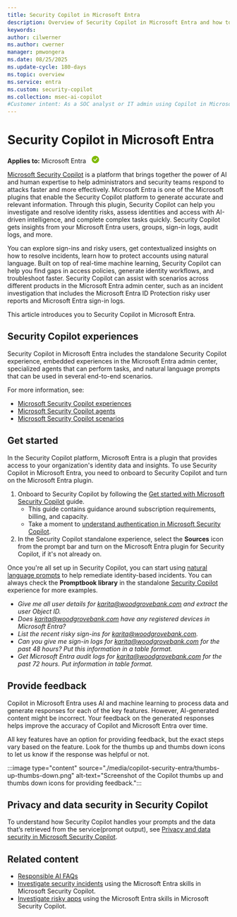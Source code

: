 ```yaml
---
title: Security Copilot in Microsoft Entra
description: Overview of Security Copilot in Microsoft Entra and how to get started with embedded experiences and agents.
keywords:
author: cilwerner
ms.author: cwerner
manager: pmwongera
ms.date: 08/25/2025
ms.update-cycle: 180-days
ms.topic: overview
ms.service: entra
ms.custom: security-copilot
ms.collection: msec-ai-copilot
#Customer intent: As a SOC analyst or IT admin using Copilot in Microsoft Entra, I want to get an understanding of the Microsoft Entra integrations, including agents and embedded experiences.
---
```


# Security Copilot in Microsoft Entra

**Applies to:** Microsoft Entra ![Green circle with a white check mark symbol.](../media/common/applies-to-yes.png)

[Microsoft Security Copilot](/security-copilot/microsoft-security-copilot) is a platform that brings together the power of AI and human expertise to help administrators and security teams respond to attacks faster and more effectively. Microsoft Entra is one of the Microsoft plugins that enable the Security Copilot platform to generate accurate and relevant information. Through this plugin, Security Copilot can help you investigate and resolve identity risks, assess identities and access with AI-driven intelligence, and complete complex tasks quickly. Security Copilot gets insights from your Microsoft Entra users, groups, sign-in logs, audit logs, and more. 

You can explore sign-ins and risky users, get contextualized insights on how to resolve incidents, learn how to protect accounts using natural language. Built on top of real-time machine learning, Security Copilot can help you find gaps in access policies, generate identity workflows, and troubleshoot faster. Security Copilot can assist with scenarios across different products in the Microsoft Entra admin center, such as an incident investigation that includes the Microsoft Entra ID Protection risky user reports and Microsoft Entra sign-in logs.

This article introduces you to Security Copilot in Microsoft Entra.

## Security Copilot experiences

Security Copilot in Microsoft Entra includes the standalone Security Copilot experience, embedded experiences in the Microsoft Entra admin center, specialized agents that can perform tasks, and natural language prompts that can be used in several end-to-end scenarios.

For more information, see:

- [Microsoft Security Copilot experiences](/security-copilot/experiences-security-copilot)
- [Microsoft Security Copilot agents](/security-copilot/agents-overview)
- [Microsoft Security Copilot scenarios](copilot-entra-security-scenarios.md)

## Get started

In the Security Copilot platform, Microsoft Entra is a plugin that provides access to your organization's identity data and insights. To use Security Copilot in Microsoft Entra, you need to onboard to Security Copilot and turn on the Microsoft Entra plugin. 

1. Onboard to Security Copilot by following the [Get started with Microsoft Security Copilot](/security-copilot/get-started-security-copilot) guide.
    - This guide contains guidance around subscription requirements, billing, and capacity.
    - Take a moment to [understand authentication in Microsoft Security Copilot](/security-copilot/authentication).
1. In the Security Copilot standalone experience, select the **Sources** icon from the prompt bar and turn on the Microsoft Entra plugin for Security Copilot, if it's not already on.

Once you're all set up in Security Copilot, you can start using [natural language prompts](/security-copilot/prompting-security-copilot) to help remediate identity-based incidents. You can always check the **Promptbook library** in the standalone [Security Copilot](https://securitycopilot.microsoft.com/) experience for more examples.

- *Give me all user details for karita@woodgrovebank.com and extract the user Object ID.*
- *Does karita@woodgrovebank.com have any registered devices in Microsoft Entra?*
- *List the recent risky sign-ins for karita@woodgrovebank.com.*
- *Can you give me sign-in logs for karita@woodgrovebank.com for the past 48 hours? Put this information in a table format.*
- *Get Microsoft Entra audit logs for karita@woodgrovebank.com for the past 72 hours. Put information in table format.*

## Provide feedback

Copilot in Microsoft Entra uses AI and machine learning to process data and generate responses for each of the key features. However, AI-generated content might be incorrect. Your feedback on the generated responses helps improve the accuracy of Copilot and Microsoft Entra over time.

All key features have an option for providing feedback, but the exact steps vary based on the feature. Look for the thumbs up and thumbs down icons to let us know if the response was helpful or not.

:::image type="content" source="./media/copilot-security-entra/thumbs-up-thumbs-down.png" alt-text="Screenshot of the Copilot thumbs up and thumbs down icons for providing feedback.":::

## Privacy and data security in Security Copilot

To understand how Security Copilot handles your prompts and the data that’s retrieved from the service(prompt output), see [Privacy and data security in Microsoft Security Copilot](/security-copilot/privacy-data-security).

## Related content

- [Responsible AI FAQs](/security-copilot/responsible-ai-overview-security-copilot)
- [Investigate security incidents](copilot-security-entra-investigate-incident.md) using the Microsoft Entra skills in Microsoft Security Copilot.
- [Investigate risky apps](copilot-security-entra-investigate-risky-apps.md) using the Microsoft Entra skills in Microsoft Security Copilot.